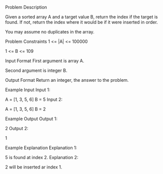 Problem Description

Given a sorted array A and a target value B, return the index if the target is found. If not, return the index where it would be if it were inserted in order.

You may assume no duplicates in the array.



Problem Constraints
1 <= |A| <= 100000

1 <= B <= 109



Input Format
First argument is array A.

Second argument is integer B.



Output Format
Return an integer, the answer to the problem.



Example Input
Input 1:

 A = [1, 3, 5, 6]
B = 5
Input 2:

 A = [1, 3, 5, 6]
B = 2


Example Output
Output 1:

 2
Output 2:

 1


Example Explanation
Explanation 1:

 5 is found at index 2.
Explanation 2:

 2 will be inserted ar index 1.
